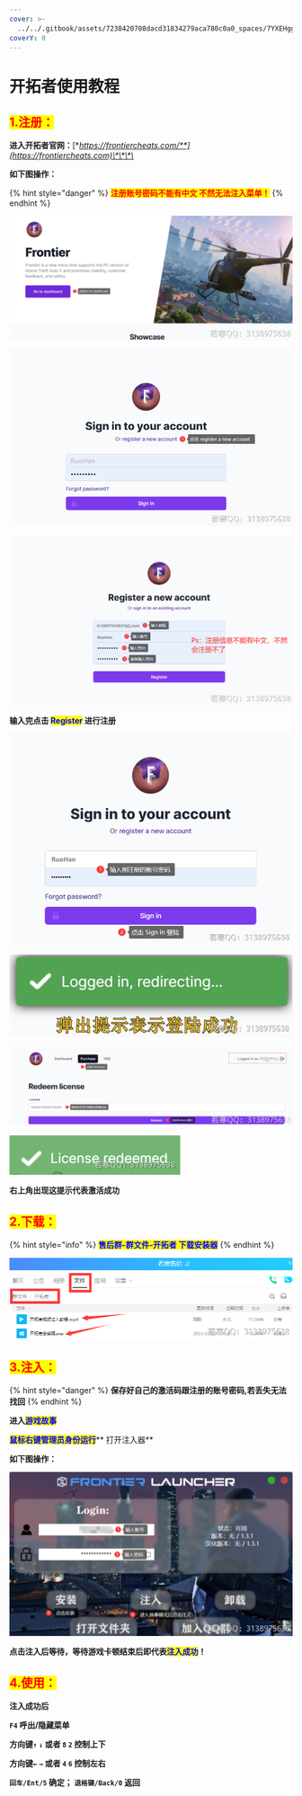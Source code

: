 ```yaml
---
cover: >-
  ../../.gitbook/assets/7238420708dacd31834279aca780c0a0_spaces/7YXEHggLzaiKwZjRSOD4/uploads/6UrsmraHdaOBBuBj4mzE/screenshot_alt=media&token=413092ef-fe5a-4f80-8829-761b6839dfda.jpg
coverY: 0
---
```


# 开拓者使用教程

## <mark style="color:red;">1.注册：</mark>

**进入开拓者官网：**[**https://frontiercheats.com/**](https://frontiercheats.com)\*\*\*\*

**如下图操作：**

{% hint style="danger" %}
<mark style="color:red;">**注册账号密码不能有中文 不然无法注入菜单！**</mark>
{% endhint %}

![](<../../.gitbook/assets/image (6) (1) (1).png>)

![](<../../.gitbook/assets/image (22) (1) (1) (1) (1) (1) (1).png>)

![](<../../.gitbook/assets/image (48) (1) (1) (1) (1) (1).png>)

**输入完点击 **<mark style="color:blue;">**Register**</mark>** 进行注册**

![](<../../.gitbook/assets/image (29) (1) (1) (1) (1) (1) (1) (1).png>)

![](<../../.gitbook/assets/image (49) (1) (1) (1) (1) (1) (1).png>)

![](<../../.gitbook/assets/image (52) (1) (1) (1) (1) (1) (1) (1) (1).png>)

![](<../../.gitbook/assets/image (13) (1) (1) (1).png>)

**右上角出现这提示代表激活成功**

## <mark style="color:red;">2.下载：</mark>

{% hint style="info" %}
<mark style="color:blue;">**售后群-群文件-开拓者 下载安装器**</mark>
{% endhint %}

![](<../../.gitbook/assets/image (14) (1) (1) (1) (1).png>)

## <mark style="color:red;">**3.注入：**</mark>

{% hint style="danger" %}
**保存好自己的激活码跟注册的账号密码,若丢失无法找回**
{% endhint %}

**进入**<mark style="color:blue;">**游戏故事**</mark>

<mark style="color:blue;">**鼠标右键管理员身份运行**</mark>\*\* 打开注入器\*\*

**如下图操作：**

![](<../../.gitbook/assets/image (38) (1) (1) (1) (1) (1).png>)

**点击注入后等待，等待游戏卡顿结束后即代表**<mark style="color:blue;">**注入成功**</mark>**！**

## <mark style="color:red;">**4.使用：**</mark>

**注入成功后**

**`F4` 呼出/隐藏菜单**

**方向键`↑`  `↓` 或者 `8`  `2` 控制上下**

**方向键`←`  `→` 或者 `4`  `6` 控制左右**

**`回车/Ent/5` 确定； `退格键/Back/0` 返回**
